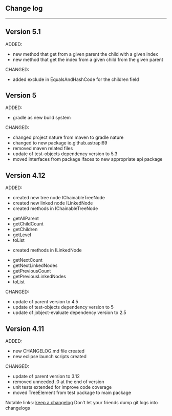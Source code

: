 ## Change log
----------------------

Version 5.1
-------------

ADDED:

- new method that get from a given parent the child with a given index
- new method that get the index from a given child from the given parent

CHANGED:

- added exclude in EqualsAndHashCode for the children field 

Version 5
-------------

ADDED:

- gradle as new build system

CHANGED:

- changed project nature from maven to gradle nature
- changed to new package io.github.astrapi69
- removed maven related files
- update of test-objects dependency version to 5.3
- moved interfaces from package ifaces to new appropriate api package

Version 4.12
-------------

ADDED: 

- created new tree node IChainableTreeNode
- created new linked node ILinkedNode
- created methods in IChainableTreeNode

 * getAllParent
 * getChildCount
 * getChildren
 * getLevel
 * toList

- created methods in ILinkedNode

 * getNextCount
 * getNextLinkedNodes
 * getPreviousCount
 * getPreviousLinkedNodes
 * toList
 
CHANGED:

- update of parent version to 4.5
- update of test-objects dependency version to 5
- update of jobject-evaluate dependency version to 2.5

Version 4.11
-------------

ADDED: 

- new CHANGELOG.md file created
- new eclipse launch scripts created

CHANGED:

- update of parent version to 3.12
- removed unneeded .0 at the end of version
- unit tests extended for improve code coverage
- moved TreeElement from test package to main package

Notable links:
[keep a changelog](http://keepachangelog.com/en/1.0.0/) Don’t let your friends dump git logs into changelogs
